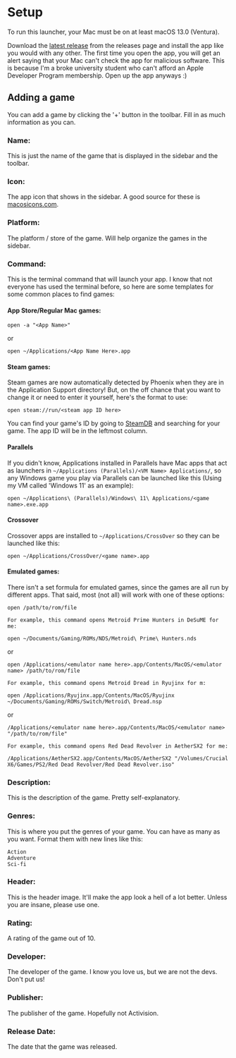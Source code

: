 # Setup

To run this launcher, your Mac must be on at least macOS 13.0 (Ventura).

Download the [latest release](https://github.com/PhoenixLauncher/Phoenix/releases) from the releases page and install the app like you would with any other. The first time you open the app, you will get an alert saying that your Mac can't check the app for malicious software. This is because I'm a broke university student who can't afford an Apple Developer Program membership. Open up the app anyways :)

## Adding a game

You can add a game by clicking the '+' button in the toolbar. Fill in as much information as you can.

### Name:
This is just the name of the game that is displayed in the sidebar and the toolbar.
### Icon:
The app icon that shows in the sidebar. A good source for these is [macosicons.com](https://macOSicons.com).
### Platform: 
The platform / store of the game. Will help organize the games in the sidebar.
### Command:
This is the terminal command that will launch your app. I know that not everyone has used the terminal before, so here are some templates for some common places to find games:

#### App Store/Regular Mac games:

```
open -a "<App Name>"
```

or

```
open ~/Applications/<App Name Here>.app
```

#### Steam games:

Steam games are now automatically detected by Phoenix when they are in the Application Support directory! But, on the off chance that you want to change it or need to enter it yourself, here's the format to use:

```
open steam://run/<steam app ID here>
```

You can find your game's ID by going to [SteamDB](steamdb.info) and searching for your game. The app ID will be in the leftmost column.

#### Parallels

If you didn't know, Applications installed in Parallels have Mac apps that act as launchers in `~/Applications (Parallels)/<VM Name> Applications/`, so any Windows game you play via Parallels can be launched like this (Using my VM called 'Windows 11' as an example):

```
open ~/Applications\ (Parallels)/Windows\ 11\ Applications/<game name>.exe.app
```

#### Crossover

Crossover apps are installed to `~/Applications/CrossOver` so they can be launched like this:

```
open ~/Applications/CrossOver/<game name>.app
```

#### Emulated games:

There isn't a set formula for emulated games, since the games are all run by different apps. That said, most (not all) will work with one of these options:

```
open /path/to/rom/file

For example, this command opens Metroid Prime Hunters in DeSuME for me:

open ~/Documents/Gaming/ROMs/NDS/Metroid\ Prime\ Hunters.nds
```

or 

```
open /Applications/<emulator name here>.app/Contents/MacOS/<emulator name> /path/to/rom/file

For example, this command opens Metroid Dread in Ryujinx for m:

open /Applications/Ryujinx.app/Contents/MacOS/Ryujinx ~/Documents/Gaming/ROMs/Switch/Metroid\ Dread.nsp
```

or 

```
/Applications/<emulator name here>.app/Contents/MacOS/<emulator name> "/path/to/rom/file"

For example, this command opens Red Dead Revolver in AetherSX2 for me:

/Applications/AetherSX2.app/Contents/MacOS/AetherSX2 "/Volumes/Crucial X6/Games/PS2/Red Dead Revolver/Red Dead Revolver.iso"
```
### Description:
This is the description of the game. Pretty self-explanatory.
### Genres: 
This is where you put the genres of your game. You can have as many as you want. Format them with new lines like this:
```
Action
Adventure
Sci-fi
```
### Header: 
This is the header image. It'll make the app look a hell of a lot better. Unless you are insane, please use one.
### Rating:
A rating of the game out of 10.
### Developer: 
The developer of the game. I know you love us, but we are not the devs. Don't put us!
### Publisher: 
The publisher of the game. Hopefully not Activision.
### Release Date:
The date that the game was released.


